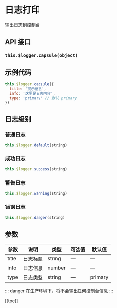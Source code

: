 # 日志打印

输出日志到控制台

## API 接口

### `this.$logger.capsule(object)`

## 示例代码

```js
this.$logger.capsule({
  title: '提示信息',
  info: '这里是日志内容',
  type: 'primary' // 默认 primary
})
```

## 日志级别

### 普通日志

```js
this.$logger.default(string)
```

### 成功日志

```js
this.$logger.success(string)
```

### 警告日志

```js
this.$logger.warning(string)
```

### 错误日志

```js
this.$logger.danger(string)
```

## 参数

| 参数  | 说明     | 类型   | 可选值 | 默认值  |
| ----- | -------- | ------ | ------ | ------- |
| title | 日志标题 | string | —      | —       |
| info  | 日志信息 | number | —      | —       |
| type  | 日志类型 | string | —      | primary |

::: danger
在生产环境下，将不会输出任何控制台信息
:::

[[toc]]
